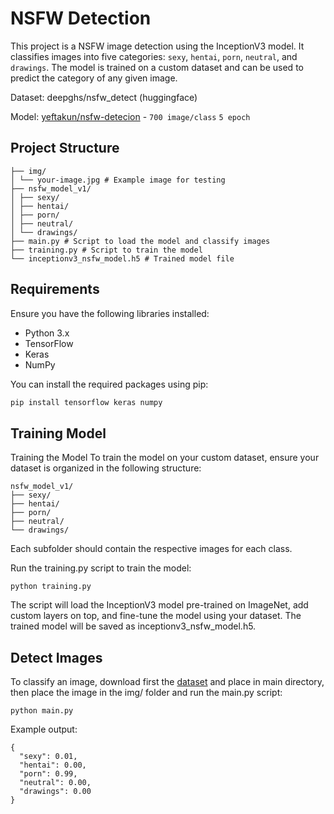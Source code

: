 # NSFW Detection

This project is a NSFW image detection using the InceptionV3 model. It classifies images into five categories: `sexy`, `hentai`, `porn`, `neutral`, and `drawings`. The model is trained on a custom dataset and can be used to predict the category of any given image.

Dataset: deepghs/nsfw_detect (huggingface)

Model: [yeftakun/nsfw-detecion](https://huggingface.co/yeftakun/nsfw-detection/blob/main/inceptionv3_nsfw_model.h5) - `700 image/class` `5 epoch`



## Project Structure

```
├── img/
│ └── your-image.jpg # Example image for testing
├── nsfw_model_v1/
│ ├── sexy/
│ ├── hentai/
│ ├── porn/
│ ├── neutral/
│ └── drawings/
├── main.py # Script to load the model and classify images
├── training.py # Script to train the model
└── inceptionv3_nsfw_model.h5 # Trained model file
```


## Requirements

Ensure you have the following libraries installed:

- Python 3.x
- TensorFlow
- Keras
- NumPy

You can install the required packages using pip:

```bash
pip install tensorflow keras numpy
```

## Training Model

Training the Model
To train the model on your custom dataset, ensure your dataset is organized in the following structure:

```
nsfw_model_v1/
├── sexy/
├── hentai/
├── porn/
├── neutral/
└── drawings/
```

Each subfolder should contain the respective images for each class.

Run the training.py script to train the model:

```
python training.py
```

The script will load the InceptionV3 model pre-trained on ImageNet, add custom layers on top, and fine-tune the model using your dataset. The trained model will be saved as inceptionv3_nsfw_model.h5.

## Detect Images
To classify an image, download first the [dataset](https://huggingface.co/yeftakun/nsfw-detection/blob/main/inceptionv3_nsfw_model.h5) and place in main directory, then place the image in the img/ folder and run the main.py script:

```
python main.py
```

Example output:

```
{
  "sexy": 0.01,
  "hentai": 0.00,
  "porn": 0.99,
  "neutral": 0.00,
  "drawings": 0.00
}
```
